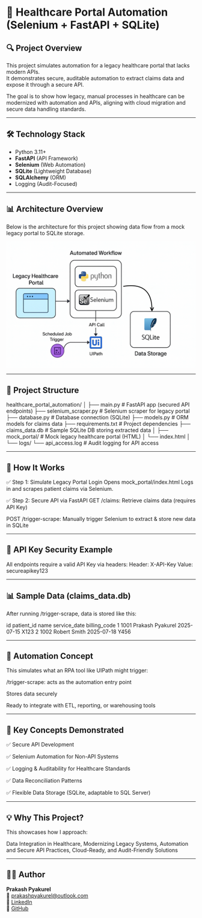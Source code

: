 # 🏥 Healthcare Portal Automation (Selenium + FastAPI + SQLite)

## 🔍 Project Overview
This project simulates automation for a legacy healthcare portal that lacks modern APIs.  
It demonstrates secure, auditable automation to extract claims data and expose it through a secure API.

The goal is to show how legacy, manual processes in healthcare can be modernized with automation and APIs, aligning with cloud migration and secure data handling standards.

---

## 🛠️ Technology Stack
- Python 3.11+
- **FastAPI** (API Framework)
- **Selenium** (Web Automation)
- **SQLite** (Lightweight Database)
- **SQLAlchemy** (ORM)
- Logging (Audit-Focused)

---

## 📊 Architecture Overview
Below is the architecture for this project showing data flow from a mock legacy portal to SQLite storage.

![Architecture Diagram](./project_architecture.png)

---

## 📂 Project Structure

healthcare_portal_automation/
│
├── main.py               # FastAPI app (secured API endpoints)
├── selenium_scraper.py    # Selenium scraper for legacy portal
├── database.py            # Database connection (SQLite)
├── models.py              # ORM models for claims data
├── requirements.txt       # Project dependencies
├── claims_data.db         # Sample SQLite DB storing extracted data
│
├── mock_portal/           # Mock legacy healthcare portal (HTML)
│   └── index.html
│
└── logs/
    └── api_access.log     # Audit logging for API access

---

## 🚀 How It Works
✅ Step 1: Simulate Legacy Portal Login
Opens mock_portal/index.html
Logs in and scrapes patient claims via Selenium.

✅ Step 2: Secure API via FastAPI
GET /claims: Retrieve claims data (requires API Key)

POST /trigger-scrape: Manually trigger Selenium to extract & store new data in SQLite

---

## 🔐 API Key Security Example
All endpoints require a valid API Key via headers:
Header: X-API-Key
Value: secureapikey123

---

## 📊 Sample Data (claims_data.db)
After running /trigger-scrape, data is stored like this:

id	patient_id	name	service_date	billing_code
1	1001	Prakash Pyakurel	2025-07-15	X123
2	1002	Robert Smith	2025-07-18	Y456

---

## 🔄 Automation Concept
This simulates what an RPA tool like UIPath might trigger:

/trigger-scrape: acts as the automation entry point

Stores data securely

Ready to integrate with ETL, reporting, or warehousing tools

---

## 🎯 Key Concepts Demonstrated
✅ Secure API Development

✅ Selenium Automation for Non-API Systems

✅ Logging & Auditability for Healthcare Standards

✅ Data Reconciliation Patterns

✅ Flexible Data Storage (SQLite, adaptable to SQL Server)

---

## 💡 Why This Project?
This showcases how I approach:

Data Integration in Healthcare, Modernizing Legacy Systems, Automation and Secure API Practices, Cloud-Ready, and Audit-Friendly Solutions

---

## 👨‍💻 Author

**Prakash Pyakurel**  
📧 [prakashpyakurel@outlook.com](mailto:prakashpyakurel@outlook.com)  
🔗 [LinkedIn](https://www.linkedin.com/in/prakashpyakurel/)  
🔗 [GitHub](https://github.com/prakash-pyakurel)
